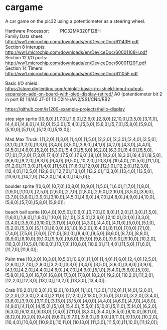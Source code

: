 # cargame
A car game on the pic32 using a potentiometer as a steering wheel.


Hardware
Processor:            PIC32MX320F128H  
Family Data sheet:    http://ww1.microchip.com/downloads/en/DeviceDoc/61143H.pdf  
Section 8 interupts:  http://ww1.microchip.com/downloads/en/DeviceDoc/60001108H.pdf  
Section 12 I/O ports: http://ww1.microchip.com/downloads/en/DeviceDoc/60001120F.pdf  
Section 14 Timers:    http://ww1.microchip.com/downloads/en/DeviceDoc/61105F.pdf  
 
Basic I/O shield:  
https://store.digilentinc.com/chipkit-basic-i-o-shield-input-output-expansion-add-on-board-with-oled-display-retired/
A0 (potentiometer bit 2 in port B)
14/A0 J7-01 14 C2IN-/AN2/SS1/CN4/RB2 



https://github.com/is1200-example-projects/hello-display

stop sign sprite
[[0,8,0],[1,7,0],[1,9,0],[2,6,0],[2,8,0],[2,10,0],[3,5,0],[3,11,0],[4,4,0],[4,8,0],[4,12,0],[5,3,0],[5,4,0],[5,5,0],[5,6,0],[5,7,0],[5,8,0],[5,9,0],[5,10,0],[5,11,0],[5,12,0],[5,13,0]];


Mad Max Truck:
[[1,2,0],[1,3,0],[1,4,0],[1,5,0],[2,2,0],[2,3,0],[2,4,0],[2,5,0],[3,1,0],[3,2,0],[3,3,0],[3,4,0],[3,5,0],[3,6,0],[4,1,0],[4,2,0],[4,3,0],[4,4,0],[4,5,0],[4,6,0],[5,2,0],[5,3,0],[5,4,0],[5,5,0],[6,2,0],[6,3,0],[6,4,0],[6,5,0],[7,1,0],[7,2,0],[7,3,0],[7,4,0],[7,5,0],[7,6,0],[8,1,0],[8,2,0],[8,3,0],[8,4,0],[8,5,0],[8,6,0],[9,2,0],[9,3,0],[9,4,0],[9,5,0],[10,2,0],[10,3,0],[10,4,0],[10,5,0],[11,1,0],[11,2,0],[11,3,0],[11,4,0],[11,5,0],[11,6,0],[12,0,0],[12,1,0],[12,2,0],[12,3,0],[12,4,0],[12,5,0],[12,6,0],[12,7,0],[13,1,0],[13,2,0],[13,3,0],[13,4,0],[13,5,0],[13,6,0],[14,2,0],[14,3,0],[14,4,0],[14,5,0]];

boulder sprite
[[0,6,0],[0,7,0],[0,8,0],[0,9,0],[1,5,0],[1,6,0],[1,7,0],[1,8,0],[1,9,0],[1,10,0],[2,5,0],[2,6,0],[2,7,0],[2,8,0],[2,9,0],[2,10,0],[3,5,0],[3,6,0],[3,7,0],[3,8,0],[3,9,0],[3,10,0],[4,5,0],[4,6,0],[4,7,0],[4,8,0],[4,9,0],[4,10,0],[5,6,0],[5,7,0],[5,8,0],[5,9,0]];


beach ball sprite
[[0,4,0],[0,5,0],[0,6,0],[0,7,0],[0,8,0],[1,2,0],[1,3,0],[1,5,0],[1,6,0],[1,8,0],[1,9,0],[1,10,0],[2,1,0],[2,5,0],[2,6,0],[2,10,0],[3,1,0],[3,3,0],[3,4,0],[3,5,0],[3,10,0],[3,11,0],[4,0,0],[4,3,0],[4,4,0],[4,11,0],[5,0,0],[5,1,0],[5,2,0],[5,3,0],[5,11,0],[6,0,0],[6,1,0],[6,2,0],[6,4,0],[6,11,0],[7,0,0],[7,1,0],[7,4,0],[7,5,0],[7,6,0],[7,11,0],[8,1,0],[8,4,0],[8,5,0],[8,6,0],[8,7,0],[8,8,0],[8,9,0],[8,10,0],[9,1,0],[9,5,0],[9,6,0],[9,7,0],[9,8,0],[9,9,0],[9,10,0],[10,2,0],[10,3,0],[10,5,0],[10,6,0],[10,7,0],[10,8,0],[10,9,0],[11,4,0],[11,5,0],[11,6,0],[11,7,0],[11,8,0]];


Palm tree
[[0,2,0],[0,3,0],[0,5,0],[0,6,0],[1,1,0],[1,4,0],[1,6,0],[2,4,0],[2,5,0],[2,6,0],[2,7,0],[2,8,0],[3,2,0],[3,3,0],[3,4,0],[3,5,0],[3,6,0],[3,8,0],[3,9,0],[4,1,0],[4,2,0],[4,4,0],[4,6,0],[4,7,0],[4,9,0],[5,1,0],[5,4,0],[5,6,0],[5,7,0],[5,8,0],[6,3,0],[6,7,0],[6,8,0],[7,3,0],[7,8,0],[8,2,0],[9,2,0],[10,2,0],[11,2,0],[12,2,0],[12,3,0],[13,1,0],[13,2,0],[13,3,0],[13,4,0]];


Crab
[[0,2,0],[0,3,0],[0,12,0],[0,13,0],[1,1,0],[1,3,0],[1,12,0],[1,14,0],[2,0,0],[2,2,0],[2,3,0],[2,4,0],[2,11,0],[2,12,0],[2,13,0],[2,15,0],[3,0,0],[3,2,0],[3,4,0],[3,6,0],[3,9,0],[3,11,0],[3,13,0],[3,15,0],[4,0,0],[4,4,0],[4,6,0],[4,7,0],[4,8,0],[4,9,0],[4,11,0],[4,15,0],[5,1,0],[5,4,0],[5,5,0],[5,10,0],[5,11,0],[5,14,0],[6,2,0],[6,3,0],[6,12,0],[6,13,0],[7,4,0],[7,11,0],[8,3,0],[8,4,0],[8,5,0],[8,10,0],[8,11,0],[8,12,0],[9,2,0],[9,4,0],[9,6,0],[9,7,0],[9,8,0],[9,9,0],[9,11,0],[9,13,0],[10,2,0],[10,4,0],[10,6,0],[10,9,0],[10,11,0],[10,13,0],[11,3,0],[11,5,0],[11,10,0],[11,12,0]];
